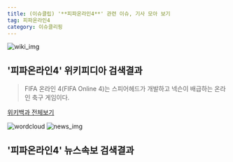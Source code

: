 ```yaml
---
title: (이슈클립) '**피파온라인4**' 관련 이슈, 기사 모아 보기
tag: 피파온라인4
category: 이슈클리핑
---
```

![wiki_img](https://user-images.githubusercontent.com/42597476/44503234-41136a80-a6d0-11e8-9071-6fc6418eafe4.png)
## **'**피파온라인4**'** 위키피디아 검색결과
>FIFA 온라인 4(FIFA Online 4)는 스피어헤드가 개발하고 넥슨이 배급하는 온라인 축구 게임이다.

<a href="https://ko.wikipedia.org/wiki/피파온라인4" target="_blank">위키백과 전체보기</a>

![wordcloud](https://s3.ap-northeast-2.amazonaws.com/lyrics101-wordcloud/2018-10-03-1538531770.png)
![news_img](https://user-images.githubusercontent.com/42597476/44507050-1206f400-a6e4-11e8-8d98-7ffbfebb353f.png)
## **'**피파온라인4**'** 뉴스속보 검색결과

